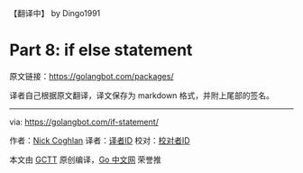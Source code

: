 【翻译中】 by Dingo1991
# Part 8: if else statement

原文链接：https://golangbot.com/packages/

译者自己根据原文翻译，译文保存为 markdown 格式，并附上尾部的签名。

----------------

via: https://golangbot.com/if-statement/

作者：[Nick Coghlan](https://golangbot.com/about/)
译者：[译者ID](https://github.com/译者ID)
校对：[校对者ID](https://github.com/校对者ID)

本文由 [GCTT](https://github.com/studygolang/GCTT) 原创编译，[Go 中文网](https://studygolang.com/) 荣誉推
